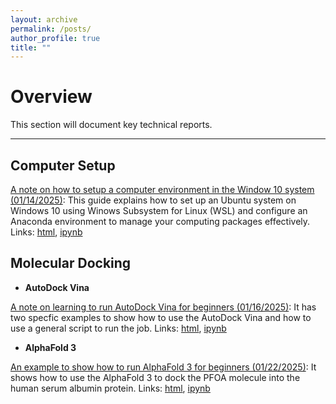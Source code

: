 ```yaml
---
layout: archive
permalink: /posts/
author_profile: true
title: ""
---
```



# Overview

This section will document key technical reports.

-----------------------

## Computer Setup

[A note on how to setup a computer environment in the Window 10 system (01/14/2025)](/files/tutorials/setup.html):
This guide explains how to set up an Ubuntu system on Windows 10 using Winows Subsystem for Linux (WSL) 
and configure an Anaconda environment to manage your computing packages effectively.
Links: [html](/files/tutorials/setup.html), [ipynb](/files/tutorials/setup.ipynb)

## Molecular Docking

+ **AutoDock Vina**

[A note on learning to run AutoDock Vina for beginners (01/16/2025)](/files/tutorials/vina.html):
It has two specfic examples to show how to use the AutoDock Vina and how to use a general script to run the job.
Links: [html](/files/tutorials/vina.html), [ipynb](/files/tutorials/vina.ipynb)

+ **AlphaFold 3**

[An example to show how to run AlphaFold 3 for beginners (01/22/2025)](/files/tutorials/alphafold3.html):
It shows how to use the AlphaFold 3 to dock the PFOA molecule into the human serum albumin protein.
Links: [html](/files/tutorials/alphafold3.html), [ipynb](/files/tutorials/alphafold3.ipynb)

